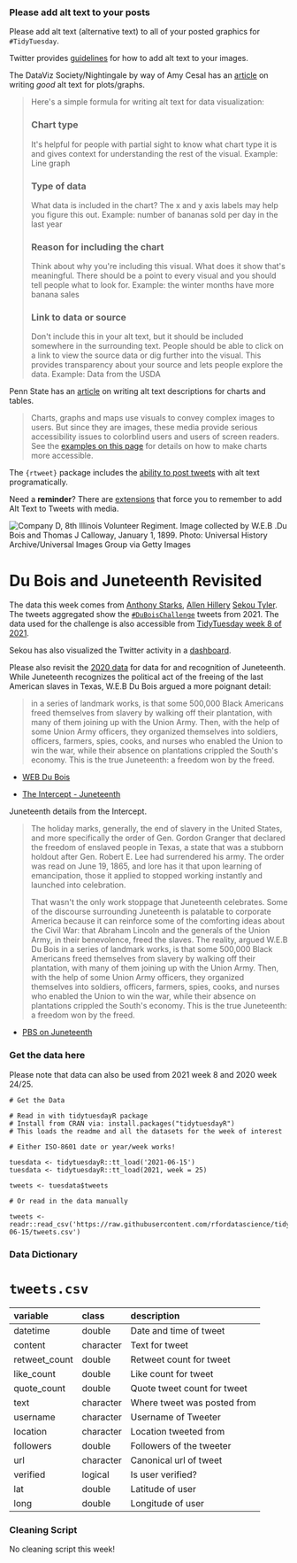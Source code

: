 ### Please add alt text to your posts

Please add alt text (alternative text) to all of your posted graphics for `#TidyTuesday`. 

Twitter provides [guidelines](https://help.twitter.com/en/using-twitter/picture-descriptions) for how to add alt text to your images.

The DataViz Society/Nightingale by way of Amy Cesal has an [article](https://medium.com/nightingale/writing-alt-text-for-data-visualization-2a218ef43f81) on writing _good_ alt text for plots/graphs.

> Here's a simple formula for writing alt text for data visualization:
> ### Chart type
> It's helpful for people with partial sight to know what chart type it is and gives context for understanding the rest of the visual.
> Example: Line graph
> ### Type of data
> What data is included in the chart? The x and y axis labels may help you figure this out.
> Example: number of bananas sold per day in the last year
> ### Reason for including the chart
> Think about why you're including this visual. What does it show that's meaningful. There should be a point to every visual and you should tell people what to look for.
> Example: the winter months have more banana sales
> ### Link to data or source
> Don't include this in your alt text, but it should be included somewhere in the surrounding text. People should be able to click on a link to view the source data or dig further into the visual. This provides transparency about your source and lets people explore the data.
> Example: Data from the USDA

Penn State has an [article](https://accessibility.psu.edu/images/charts/) on writing alt text descriptions for charts and tables.

> Charts, graphs and maps use visuals to convey complex images to users. But since they are images, these media provide serious accessibility issues to colorblind users and users of screen readers. See the [examples on this page](https://accessibility.psu.edu/images/charts/) for details on how to make charts more accessible.

The `{rtweet}` package includes the [ability to post tweets](https://docs.ropensci.org/rtweet/reference/post_tweet.html) with alt text programatically.

Need a **reminder**? There are [extensions](https://chrome.google.com/webstore/detail/twitter-required-alt-text/fpjlpckbikddocimpfcgaldjghimjiik/related) that force you to remember to add Alt Text to Tweets with media.

![Company D, 8th Illinois Volunteer Regiment. Image collected by W.E.B .Du Bois and Thomas J Calloway, January 1, 1899. Photo: Universal History Archive/Universal Images Group via Getty Images](https://theintercept.imgix.net/wp-uploads/sites/1/2020/06/webdubois-theintercept-embed.jpg?auto=compress%2Cformat&q=90&w=1024&h=633)

# Du Bois and Juneteenth Revisited

The data this week comes from [Anthony Starks](https://twitter.com/ajstarks), [Allen Hillery](https://twitter.com/AlDatavizguy/status/1358454676497313792?s=20) [Sekou Tyler](https://twitter.com/sqlsekou/status/1360281040657522689?s=20). The tweets aggregated show the [`#DuBoisChallenge`](https://github.com/ajstarks/dubois-data-portraits/blob/master/challenge/README.md) tweets from 2021. The data used for the challenge is also accessible from [TidyTuesday week 8 of 2021](https://github.com/rfordatascience/tidytuesday/blob/master/data/2021/2021-02-16/readme.md).

Sekou has also visualized the Twitter activity in a [dashboard](https://public.tableau.com/app/profile/sekou.tyler/viz/DuBoisChalllenge2021TwitterMetrics/DuBoisChallenge2021TwitterActivity).

Please also revisit the [2020 data](https://github.com/rfordatascience/tidytuesday/blob/master/data/2020/2020-06-16/readme.md) for data for and recognition of Juneteenth. While Juneteenth recognizes the political act of the freeing of the last American slaves in Texas, W.E.B Du Bois argued a more poignant detail:
> in a series of landmark works, is that some 500,000 Black Americans freed themselves from slavery by walking off their plantation, with many of them joining up with the Union Army. Then, with the help of some Union Army officers, they organized themselves into soldiers, officers, farmers, spies, cooks, and nurses who enabled the Union to win the war, while their absence on plantations crippled the South's economy. This is the true Juneteenth: a freedom won by the freed.

- [WEB Du Bois](https://en.wikipedia.org/wiki/W._E._B._Du_Bois)  

- [The Intercept - Juneteenth](https://theintercept.com/2020/06/19/how-to-mark-juneteenth-in-the-year-2020/)  

Juneteenth details from the Intercept.

> The holiday marks, generally, the end of slavery in the United States, and more specifically the order of Gen. Gordon Granger that declared the freedom of enslaved people in Texas, a state that was a stubborn holdout after Gen. Robert E. Lee had surrendered his army. The order was read on June 19, 1865, and lore has it that upon learning of emancipation, those it applied to stopped working instantly and launched into celebration. 
> 
> That wasn't the only work stoppage that Juneteenth celebrates. Some of the discourse surrounding Juneteenth is palatable to corporate America because it can reinforce some of the comforting ideas about the Civil War: that Abraham Lincoln and the generals of the Union Army, in their benevolence, freed the slaves. The reality, argued W.E.B Du Bois in a series of landmark works, is that some 500,000 Black Americans freed themselves from slavery by walking off their plantation, with many of them joining up with the Union Army. Then, with the help of some Union Army officers, they organized themselves into soldiers, officers, farmers, spies, cooks, and nurses who enabled the Union to win the war, while their absence on plantations crippled the South's economy. This is the true Juneteenth: a freedom won by the freed.

- [PBS on Juneteenth](https://www.pbs.org/wnet/african-americans-many-rivers-to-cross/history/what-is-juneteenth/)

### Get the data here

Please note that data can also be used from 2021 week 8 and 2020 week 24/25.

```{r}
# Get the Data

# Read in with tidytuesdayR package 
# Install from CRAN via: install.packages("tidytuesdayR")
# This loads the readme and all the datasets for the week of interest

# Either ISO-8601 date or year/week works!

tuesdata <- tidytuesdayR::tt_load('2021-06-15')
tuesdata <- tidytuesdayR::tt_load(2021, week = 25)

tweets <- tuesdata$tweets

# Or read in the data manually

tweets <- readr::read_csv('https://raw.githubusercontent.com/rfordatascience/tidytuesday/master/data/2021/2021-06-15/tweets.csv')
```
### Data Dictionary

# `tweets.csv`

|variable      |class     |description |
|:-------------|:---------|:-----------|
|datetime      |double    | Date and time of tweet |
|content       |character | Text for tweet |
|retweet_count |double    | Retweet count for tweet |
|like_count    |double    | Like count for tweet |
|quote_count   |double    | Quote tweet count for tweet |
|text          |character | Where tweet was posted from |
|username      |character | Username of Tweeter |
|location      |character | Location tweeted from |
|followers     |double    | Followers of the tweeter |
|url           |character | Canonical url of tweet |
|verified      |logical   | Is user verified? |
|lat           |double    | Latitude of user |
|long          |double    | Longitude of user |

### Cleaning Script

No cleaning script this week!
